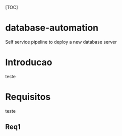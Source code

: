 [TOC]

# database-automation
Self service pipeline to deploy a new database server

# Introducao
teste 

# Requisitos
teste
## Req1
